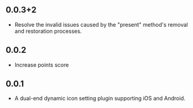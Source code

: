 
## 0.0.3+2

* Resolve the invalid issues caused by the "present" method's removal and restoration processes.

## 0.0.2

* Increase points score

## 0.0.1

* A dual-end dynamic icon setting plugin supporting iOS and Android.
